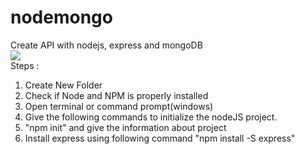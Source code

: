 # nodemongo
Create API with nodejs, express and mongoDB <br>
<img src ="http://mean.io/wp-content/themes/twentysixteen-child/images/nodejs.png"> <br>
Steps : <br>
<ol>
<li>Create New Folder </li>
<li>Check if Node and NPM is properly installed</li>
<li>Open terminal or command prompt(windows)</li>
<li>Give the following commands to initialize the nodeJS project.</li>
<li>"npm init" and give the information about project</li>
<li>Install express using following command "npm install -S express"</li> 
</ol>
